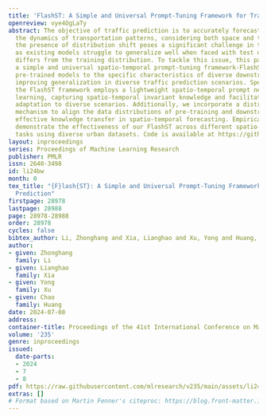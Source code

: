 ```yaml
---
title: 'FlashST: A Simple and Universal Prompt-Tuning Framework for Traffic Prediction'
openreview: vye4OgLaTy
abstract: The objective of traffic prediction is to accurately forecast and analyze
  the dynamics of transportation patterns, considering both space and time. However,
  the presence of distribution shift poses a significant challenge in this field,
  as existing models struggle to generalize well when faced with test data that significantly
  differs from the training distribution. To tackle this issue, this paper introduces
  a simple and universal spatio-temporal prompt-tuning framework-FlashST, which adapts
  pre-trained models to the specific characteristics of diverse downstream datasets,
  improving generalization in diverse traffic prediction scenarios. Specifically,
  the FlashST framework employs a lightweight spatio-temporal prompt network for in-context
  learning, capturing spatio-temporal invariant knowledge and facilitating effective
  adaptation to diverse scenarios. Additionally, we incorporate a distribution mapping
  mechanism to align the data distributions of pre-training and downstream data, facilitating
  effective knowledge transfer in spatio-temporal forecasting. Empirical evaluations
  demonstrate the effectiveness of our FlashST across different spatio-temporal prediction
  tasks using diverse urban datasets. Code is available at https://github.com/HKUDS/FlashST.
layout: inproceedings
series: Proceedings of Machine Learning Research
publisher: PMLR
issn: 2640-3498
id: li24bw
month: 0
tex_title: "{F}lash{ST}: A Simple and Universal Prompt-Tuning Framework for Traffic
  Prediction"
firstpage: 28978
lastpage: 28988
page: 28978-28988
order: 28978
cycles: false
bibtex_author: Li, Zhonghang and Xia, Lianghao and Xu, Yong and Huang, Chao
author:
- given: Zhonghang
  family: Li
- given: Lianghao
  family: Xia
- given: Yong
  family: Xu
- given: Chao
  family: Huang
date: 2024-07-08
address:
container-title: Proceedings of the 41st International Conference on Machine Learning
volume: '235'
genre: inproceedings
issued:
  date-parts:
  - 2024
  - 7
  - 8
pdf: https://raw.githubusercontent.com/mlresearch/v235/main/assets/li24bw/li24bw.pdf
extras: []
# Format based on Martin Fenner's citeproc: https://blog.front-matter.io/posts/citeproc-yaml-for-bibliographies/
---
```

